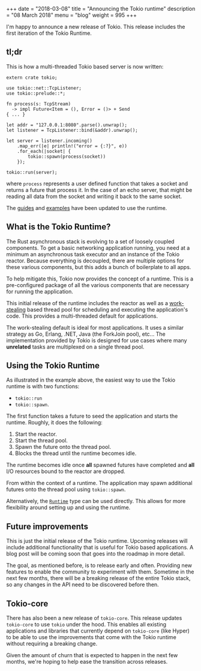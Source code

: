 +++
date = "2018-03-08"
title = "Announcing the Tokio runtime"
description = "08 March 2018"
menu = "blog"
weight = 995
+++

I'm happy to announce a new release of Tokio. This release includes the first
iteration of the Tokio Runtime.

## tl;dr

This is how a multi-threaded Tokio based server is now written:

```rust,ignore
extern crate tokio;

use tokio::net::TcpListener;
use tokio::prelude::*;

fn process(s: TcpStream)
  -> impl Future<Item = (), Error = ()> + Send
{ ... }

let addr = "127.0.0.1:8080".parse().unwrap();
let listener = TcpListener::bind(&addr).unwrap();

let server = listener.incoming()
    .map_err(|e| println!("error = {:?}", e))
    .for_each(|socket| {
        tokio::spawn(process(socket))
    });

tokio::run(server);
```

where `process` represents a user defined function that takes a socket and
returns a future that process it. In the case of an echo server, that might be
reading all data from the socket and writing it back to the same socket.

The [guides] and [examples] have been updated to use the runtime.

[guides]: https://tokio-cn.github.io/docs/getting-started/hello-world/
[examples]: https://github.com/tokio-rs/tokio/tree/master/tokio/examples

## What is the Tokio Runtime?

The Rust asynchronous stack is evolving to a set of loosely coupled components.
To get a basic networking application running, you need at a minimum an
asynchronous task executor and an instance of the Tokio reactor. Because
everything is decoupled, there are multiple options for these various
components, but this adds a bunch of boilerplate to all apps.

To help mitigate this, Tokio now provides the concept of a runtime. This is a
pre-configured package of all the various components that are necessary for
running the application.

This initial release of the runtime includes the reactor as well as a
[work-stealing] based thread pool for scheduling and executing the application's
code. This provides a multi-threaded default for applications.

The work-stealing default is ideal for most applications. It uses a similar
strategy as Go, Erlang, .NET, Java (the ForkJoin pool), etc... The
implementation provided by Tokio is designed for use cases where many
**unrelated** tasks are multiplexed on a single thread pool.

## Using the Tokio Runtime

As illustrated in the example above, the easiest way to use the Tokio runtime
is with two functions:

* `tokio::run`
* `tokio::spawn`.

The first function takes a future to seed the application and starts the
runtime. Roughly, it does the following:

1. Start the reactor.
2. Start the thread pool.
3. Spawn the future onto the thread pool.
4. Blocks the thread until the runtime becomes idle.

The runtime becomes idle once **all** spawned futures have completed and **all**
I/O resources bound to the reactor are dropped.

From within the context of a runtime. The application may spawn additional
futures onto the thread pool using `tokio::spawn`.

Alternatively, the [`Runtime`] type can be used directly. This allows for more
flexibility around setting up and using the runtime.

[`Runtime`]: #

## Future improvements

This is just the initial release of the Tokio runtime. Upcoming releases will
include additional functionality that is useful for Tokio based applications. A
blog post will be coming soon that goes into the roadmap in more detail.

The goal, as mentioned before, is to release early and often. Providing new
features to enable the community to experiment with them. Sometime in the next
few months, there will be a breaking release of the entire Tokio stack, so any
changes in the API need to be discovered before then.

## Tokio-core

There has also been a new release of `tokio-core`. This release updates
`tokio-core` to use `tokio` under the hood. This enables all existing
applications and libraries that currently depend on `tokio-core` (like Hyper) to
be able to use the improvements that come with the Tokio runtime without
requiring a breaking change.

Given the amount of churn that is expected to happen in the next few months,
we're hoping to help ease the transition across releases.

[work-stealing]: https://en.wikipedia.org/wiki/Work_stealing
